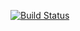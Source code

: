 [![Build Status](https://travis-ci.org/mrferos/HL7-Parser.png)](https://travis-ci.org/mrferos/HL7-Parser)
